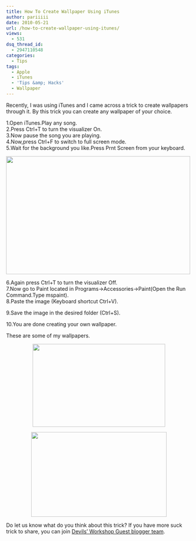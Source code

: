 ```yaml
---
title: How To Create Wallpaper Using iTunes
author: pariiiii
date: 2010-05-21
url: /how-to-create-wallpaper-using-itunes/
views:
  - 531
dsq_thread_id:
  - 2947110548
categories:
  - Tips
tags:
  - Apple
  - iTunes
  - 'Tips &amp; Hacks'
  - Wallpaper
---
```

Recently, I was using iTunes and I came across a trick to create wallpapers through it. By this trick you can create any wallpaper of your choice.

1.Open iTunes.Play any song.  
2.Press Ctrl+T to turn the visualizer On.  
3.Now pause the song you are playing.  
4.Now,press Ctrl+F to switch to full screen mode.  
5.Wait for the background you like.Press Prnt Screen from your keyboard.

<a rel="attachment wp-att-25260" href="http://devilsworkshop.org/how-to-create-wallpaper-using-itunes/appl1-copy/"><img class="alignnone size-medium wp-image-25260" title="apple" src="http://cdn.devilsworkshop.org/files/2010/05/appl1-copy-600x375.gif" alt="" width="500" height="320" /></a>

6.Again press Ctrl+T to turn the visualizer Off.  
7.Now go to Paint located in Programs->Accessories->Paint(Open the Run Command.Type mspaint).  
8.Paste the image (Keyboard shortcut Ctrl+V).

9.Save the image in the desired folder (Ctrl+S).

10.You are done creating your own wallpaper.

These are some of my wallpapers.

<p style="text-align: center;">
  <img class="size-medium wp-image-25267  aligncenter" title="appl2" src="http://cdn.devilsworkshop.org/files/2010/05/appl2-600x375.gif" alt="" width="360" height="225" />
</p>

<p style="text-align: center;">
  <img class="size-medium wp-image-25266  aligncenter" title="appl3" src="http://cdn.devilsworkshop.org/files/2010/05/appl3-600x375.gif" alt="" width="368" height="230" />
</p>

Do let us know what do you think about this trick? If you have more suck trick to share, you can join [Devils&#8217; Workshop Guest blogger team][1].

 [1]: http://devilsworkshop.org/posts-adsense-ads-revenue-sharing-program/
